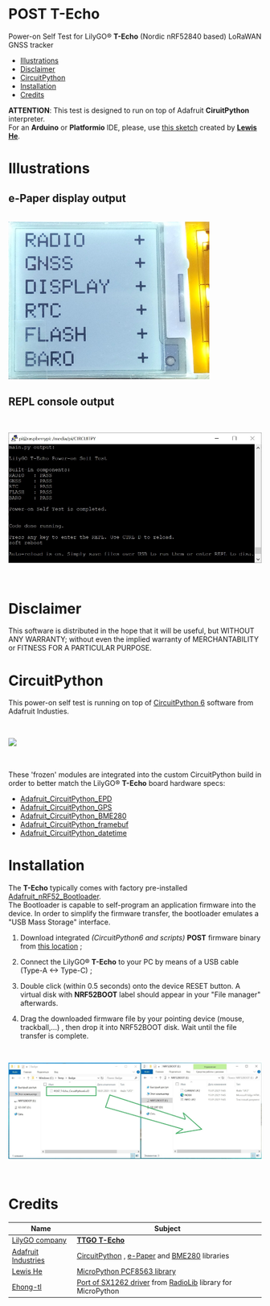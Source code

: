 # POST T-Echo

Power-on Self Test for LilyGO&#174; **T-Echo** (Nordic nRF52840 based) LoRaWAN GNSS tracker

* [Illustrations](https://github.com/lyusupov/POST_TEcho/blob/main/README.md#illustrations)
* [Disclaimer](https://github.com/lyusupov/POST_TEcho/blob/main/README.md#disclaimer)
* [CircuitPython](https://github.com/lyusupov/POST_TEcho/blob/main/README.md#circuitpython)
* [Installation](https://github.com/lyusupov/POST_TEcho/blob/main/README.md#installation)
* [Credits](https://github.com/lyusupov/POST_TEcho/blob/main/README.md#credits)

**ATTENTION**: This test is designed to run on top of Adafruit **CiruitPython** interpreter.<br>
For an **Arduino** or **Platformio** IDE, please, use [this sketch](https://github.com/lewisxhe/nRF52840_UnitTest) created by [**Lewis He**](https://github.com/lewisxhe).

# Illustrations

## e-Paper display output

<br>

<img src="https://github.com/lyusupov/POST_TEcho/blob/main/docs/images/POST_T-Echo_1.jpg" height="313" width="400">

<br>

## REPL console output

<br>

![](https://github.com/lyusupov/POST_TEcho/blob/main/docs/images/POST_T-Echo_4.jpg)

<br>

# Disclaimer

This software is distributed in the hope that it will be useful, but WITHOUT ANY WARRANTY; without even the implied warranty of MERCHANTABILITY or FITNESS FOR A PARTICULAR PURPOSE.

# CircuitPython

This power-on self test is running on top of [CircuitPython 6](https://github.com/adafruit/circuitpython) software from Adafruit Industies.

<br>

![](https://s3.amazonaws.com/adafruit-circuit-python/CircuitPython_Repo_header_logo.png)

<br>

These 'frozen' modules are integrated into the custom CircuitPython build in order to better match the LilyGO&#174; **T-Echo** board hardware specs:

* [Adafruit_CircuitPython_EPD](https://github.com/adafruit/Adafruit_CircuitPython_EPD)
* [Adafruit_CircuitPython_GPS](https://github.com/adafruit/Adafruit_CircuitPython_GPS)
* [Adafruit_CircuitPython_BME280](https://github.com/adafruit/Adafruit_CircuitPython_BME280)
* [Adafruit_CircuitPython_framebuf](https://github.com/adafruit/Adafruit_CircuitPython_framebuf)
* [Adafruit_CircuitPython_datetime](https://github.com/adafruit/Adafruit_CircuitPython_datetime)

# Installation

The **T-Echo** typically comes with factory pre-installed [Adafruit_nRF52_Bootloader](https://github.com/adafruit/Adafruit_nRF52_Bootloader).<br>
The Bootloader is capable to self-program an application firmware into the device. In order to simplify the firmware transfer, the bootloader emulates a "USB Mass Storage" interface.

1. Download integrated _(CircuitPython6 and scripts)_ **POST** firmware binary from [this location](https://github.com/lyusupov/POST_TEcho/tree/main/bin) ;

2. Connect the LilyGO&#174; **T-Echo** to your PC by means of a USB cable (Type-A <-> Type-C) ;

3. Double click (within 0.5 seconds) onto the device RESET button. A virtual disk with **NRF52BOOT** label should appear in your "File manager" afterwards.

4. Drag the downloaded firmware file by your pointing device (mouse, trackball,...) , then drop it into NRF52BOOT disk. Wait until the file transfer is complete.

<br>

![](https://github.com/lyusupov/POST_TEcho/blob/main/docs/images/POST_T-Echo_3.jpg)

<br>

# Credits

Name|Subject
---|---
[LilyGO company](http://www.lilygo.cn/)|[**TTGO T-Echo**](https://s.click.aliexpress.com/e/_9wz3pJ)
[Adafruit Industries](http://adafruit.com/)|[CircuitPython](https://github.com/adafruit/circuitpython) , [e-Paper](https://github.com/adafruit/Adafruit_CircuitPython_EPD) and [BME280](https://github.com/adafruit/Adafruit_CircuitPython_BME280) libraries 
[Lewis He](https://github.com/lewisxhe)|[MicroPython PCF8563 library](https://github.com/lewisxhe/PCF8563_PythonLibrary)
[Ehong-tl](https://github.com/ehong-tl)|[Port of SX1262 driver](https://github.com/ehong-tl/micropySX126X) from [RadioLib](https://github.com/jgromes/RadioLib) library for MicroPython
